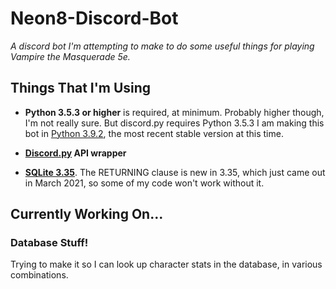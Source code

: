 # Neon8-Discord-Bot
*A discord bot I'm attempting to make to do some useful things for playing Vampire the Masquerade 5e.*
&nbsp;  
## Things That I'm Using
* **Python 3.5.3 or higher** is required, at minimum. Probably higher though, I'm not really sure. But discord.py requires Python 3.5.3 I am making this bot in [Python 3.9.2](https://www.python.org/downloads/release/python-392/), the most recent stable version at this time.

* **[Discord.py](https://github.com/Rapptz/discord.py) API wrapper** 

* **[SQLite 3.35](https://www.sqlite.org/download.html)**. The RETURNING clause is new in 3.35, which just came out in March 2021, so some of my code won't work without it.
&nbsp;  
## Currently Working On...

### Database Stuff!

Trying to make it so I can look up character stats in the database, in various combinations.
